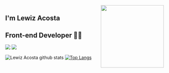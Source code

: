 <img align='right' src="https://media2.giphy.com/media/LmNwrBhejkK9EFP504/giphy.gif?cid=ecf05e47f432655751fbc4ec4bb7fa845bd52067fa3f3332&rid=giphy.gif" width="200">

## I'm Lewiz Acosta
## Front-end Developer 👨‍💻


[![](https://img.shields.io/badge/Linkedin-Lewiz%20Acosta-blue)](https://www.linkedin.com/in/eduacope/)
[![](https://img.shields.io/badge/Gmail-Lewiz%20Acosta-red)](mailto:lewiz.acosta18@gmail.com)

![Lewiz Acosta github stats](https://github-readme-stats.vercel.app/api?username=lewiz17&show_icons=true&theme=default)
[![Top Langs](https://github-readme-stats.vercel.app/api/top-langs/?username=lewiz17&layout=compact&theme=default)](https://github.com/lewiz17/github-readme-stats)


